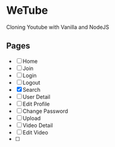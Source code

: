 # WeTube

Cloning Youtube with Vanilla and NodeJS

## Pages

- [ ] Home
- [ ] Join
- [ ] Login
- [ ] Logout
- [x] Search
- [ ] User Detail
- [ ] Edit Profile
- [ ] Change Password
- [ ] Upload
- [ ] Video Detail
- [ ] Edit Video
- [ ] 